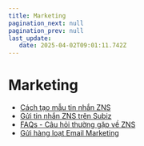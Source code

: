 ```yaml
---
title: Marketing
pagination_next: null
pagination_prev: null
last_update:
   date: 2025-04-02T09:01:11.742Z
---
```

# Marketing
* [Cách tạo mẫu tin nhắn ZNS](/100-marketing/1.-cach-tao-mau-tin-nhan-zns.md)
* [Gửi tin nhắn ZNS trên Subiz](/100-marketing/2.-gui-tin-nhan-zns-tren-subiz.md)
* [FAQs - Câu hỏi thường gặp về ZNS](/100-marketing/3.-faqs---cau-hoi-thuong-gap-ve-zns.md)
* [Gửi hàng loạt Email Marketing](/100-marketing/4.-gui-hang-loat-email-marketing.md)